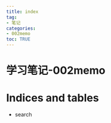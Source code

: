```yaml
---
title: index
tag: 
- 笔记
categories:
- 002memo
toc: TRUE
---
```

<h1 id="学习笔记-002memo">学习笔记-002memo</h1>
<h1 id="indices-and-tables">Indices and tables</h1>
<ul>
<li>search</li>
</ul>
